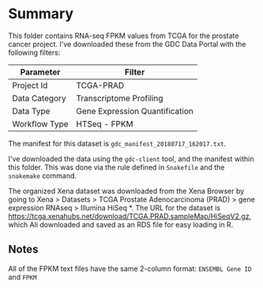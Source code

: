 # Summary

This folder contains RNA-seq FPKM values from TCGA for the prostate cancer project.
I've downloaded these from the GDC Data Portal with the following filters:

| Parameter     | Filter                         |
| ------------- | ------------------------------ |
| Project Id    | TCGA-PRAD                      |
| Data Category | Transcriptome Profiling        |
| Data Type     | Gene Expression Quantification |
| Workflow Type | HTSeq - FPKM                   |

The manifest for this dataset is `gdc_manifest_20180717_162017.txt`.

I've downloaded the data using the `gdc-client` tool, and the manifest within this folder.
This was done via the rule defined in `Snakefile` and the `snakemake` command.

The organized Xena dataset was downloaded from the Xena Browser by going to Xena > Datasets > TCGA Prostate Adenocarcinoma (PRAD) > gene expression RNAseq > Illumina HiSeq *.
The URL for the dataset is https://tcga.xenahubs.net/download/TCGA.PRAD.sampleMap/HiSeqV2.gz, which Ali downloaded and saved as an RDS file for easy loading in R.

## Notes

All of the FPKM text files have the same 2-column format: `ENSEMBL Gene ID` and `FPKM`